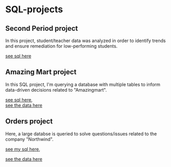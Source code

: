 # SQL-projects

## Second Period project
In this project, student/teacher data was analyzed in order to identify trends and ensure remediation for low-performing students.

[see sql here](https://github.com/shellypringle/SQL-projects/blob/main/second_period.sql)

## Amazing Mart project
In this SQL project, I'm querying a database with multiple tables
to inform data-driven decisions related to "Amazingmart".

[see sql here](https://github.com/shellypringle/SQL-projects/blob/main/amazing_mart.sql),  
[see the data here](https://github.com/shellypringle/SQL-projects/files/9483202/order_breakdown.xlsx)

## Orders project
Here, a large databse is queried to solve questions/issues related to the company "Northwind".

[see my sql here](https://github.com/shellypringle/SQL-projects/blob/main/orders.sql),

[see the data here](https://github.com/shellypringle/SQL-projects/blob/main/northwind.sql)


